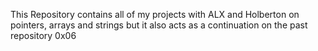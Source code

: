This Repository contains all of my projects with ALX and Holberton on pointers, arrays and strings but it also acts as a continuation on the past repository 0x06
